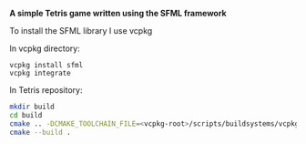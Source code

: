 **A simple Tetris game written using the SFML framework**

To install the SFML library I use vcpkg

In vcpkg directory:
```
vcpkg install sfml
vcpkg integrate
```

In Tetris repository:
```bash
mkdir build
cd build
cmake .. -DCMAKE_TOOLCHAIN_FILE=<vcpkg-root>/scripts/buildsystems/vcpkg.cmake
cmake --build .
```
